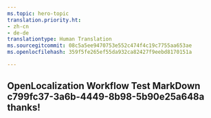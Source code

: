 ```yaml
---
ms.topic: hero-topic
translation.priority.ht:
- zh-cn
- de-de
translationtype: Human Translation
ms.sourcegitcommit: 08c5a5ee9470753e552c474f4c19c7755aa653ae
ms.openlocfilehash: 359f5fe265ef55da932ca82427f9eebd8170151a

---
```

## OpenLocalization Workflow Test MarkDown c799fc37-3a6b-4449-8b98-5b90e25a648a thanks!



<!--HONumber=Jul16_HO3-->


